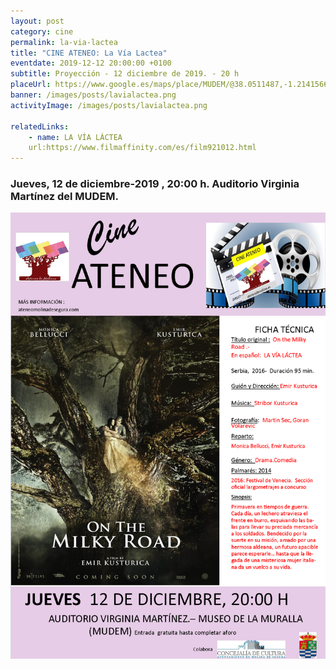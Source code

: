 ```yaml
---
layout: post
category: cine
permalink: la-via-lactea
title: "CINE ATENEO: La Vía Lactea"
eventdate: 2019-12-12 20:00:00 +0100
subtitle: Proyección - 12 diciembre de 2019. - 20 h
placeUrl: https://www.google.es/maps/place/MUDEM/@38.0511487,-1.2141566,15z/data=!4m5!3m4!1s0x0:0xde6031502e1b4fbc!8m2!3d38.0511487!4d-1.2141566
banner: /images/posts/lavialactea.png
activityImage: /images/posts/lavialactea.png

relatedLinks: 
    - name: LA VÍA LÁCTEA
    url:https://www.filmaffinity.com/es/film921012.html
---
```


### Jueves, 12 de diciembre-2019 , 20:00 h. Auditorio Virginia Martínez del MUDEM.

![cartel](/images/posts/lavialactea.png)


